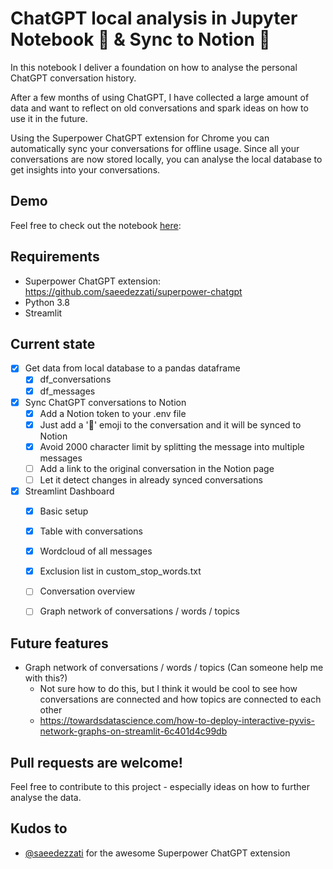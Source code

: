 # ChatGPT local analysis in Jupyter Notebook 🤖 & Sync to Notion 📝

In this notebook I deliver a foundation on how to analyse the personal ChatGPT conversation history. 

After a few months of using ChatGPT, I have collected a large amount of data and want to reflect on old conversations and spark ideas on how to use it in the future.

Using the Superpower ChatGPT extension for Chrome you can automatically sync your conversations for offline usage. Since all your conversations are now stored locally, you can analyse the local database to get insights into your conversations.

## Demo
Feel free to check out the notebook [here](./chatgpt_analysis.ipynb): 
## Requirements

- Superpower ChatGPT extension: https://github.com/saeedezzati/superpower-chatgpt 
- Python 3.8
- Streamlit


## Current state

- [x] Get data from local database to a pandas dataframe
    - [x] df_conversations
    - [x] df_messages

- [x] Sync ChatGPT conversations to Notion
    - [x] Add a Notion token to your .env file
    - [x] Just add a '📝' emoji to the conversation and it will be synced to Notion
    - [x] Avoid 2000 character limit by splitting the message into multiple messages
    - [ ] Add a link to the original conversation in the Notion page
    - [ ] Let it detect changes in already synced conversations

- [x] Streamlint Dashboard
    - [x] Basic setup
    - [x] Table with conversations
    - [x] Wordcloud of all messages
    - [x] Exclusion list in custom_stop_words.txt
    
    - [ ] Conversation overview
    - [ ] Graph network of conversations / words / topics

## Future features

- Graph network of conversations / words / topics (Can someone help me with this?) 
    - Not sure how to do this, but I think it would be cool to see how conversations are connected and how topics are connected to each other
    - https://towardsdatascience.com/how-to-deploy-interactive-pyvis-network-graphs-on-streamlit-6c401d4c99db

## Pull requests are welcome!
Feel free to contribute to this project - especially ideas on how to further analyse the data.


## Kudos to

- [@saeedezzati](https://github.com/saeedezzati) for the awesome Superpower ChatGPT extension

